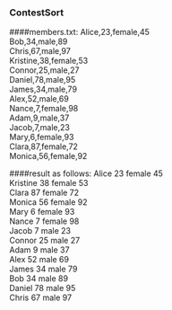 ### ContestSort

####members.txt:
Alice,23,female,45<br/>
Bob,34,male,89<br/>
Chris,67,male,97<br/>
Kristine,38,female,53<br/>
Connor,25,male,27<br/>
Daniel,78,male,95<br/>
James,34,male,79<br/>
Alex,52,male,69<br/>
Nance,7,female,98<br/>
Adam,9,male,37<br/>
Jacob,7,male,23<br/>
Mary,6,female,93<br/>
Clara,87,female,72<br/>
Monica,56,female,92<br/>

####result as follows:
Alice		23	female	45<br/>
Kristine	38	female	53<br/>
Clara		87	female	72<br/>
Monica		56	female	92<br/>
Mary		6	female	93<br/>
Nance		7	female	98<br/>
Jacob		7	male	23<br/>
Connor		25	male	27<br/>
Adam		9	male	37<br/>
Alex		52	male	69<br/>
James		34	male	79<br/>
Bob		    34	male	89<br/>
Daniel		78	male	95<br/>
Chris		67	male	97<br/>
